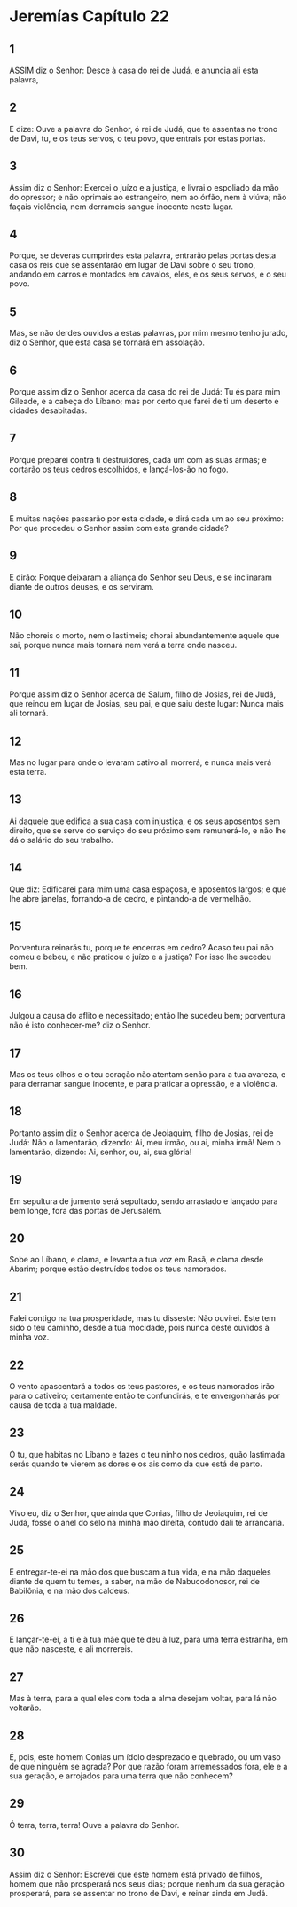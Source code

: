 # Jeremías Capítulo 22

## 1
ASSIM diz o Senhor: Desce à casa do rei de Judá, e anuncia ali esta palavra,

## 2
E dize: Ouve a palavra do Senhor, ó rei de Judá, que te assentas no trono de Davi, tu, e os teus servos, o teu povo, que entrais por estas portas.

## 3
Assim diz o Senhor: Exercei o juízo e a justiça, e livrai o espoliado da mão do opressor; e não oprimais ao estrangeiro, nem ao órfão, nem à viúva; não façais violência, nem derrameis sangue inocente neste lugar.

## 4
Porque, se deveras cumprirdes esta palavra, entrarão pelas portas desta casa os reis que se assentarão em lugar de Davi sobre o seu trono, andando em carros e montados em cavalos, eles, e os seus servos, e o seu povo.

## 5
Mas, se não derdes ouvidos a estas palavras, por mim mesmo tenho jurado, diz o Senhor, que esta casa se tornará em assolação.

## 6
Porque assim diz o Senhor acerca da casa do rei de Judá: Tu és para mim Gileade, e a cabeça do Líbano; mas por certo que farei de ti um deserto e cidades desabitadas.

## 7
Porque preparei contra ti destruidores, cada um com as suas armas; e cortarão os teus cedros escolhidos, e lançá-los-ão no fogo.

## 8
E muitas nações passarão por esta cidade, e dirá cada um ao seu próximo: Por que procedeu o Senhor assim com esta grande cidade?

## 9
E dirão: Porque deixaram a aliança do Senhor seu Deus, e se inclinaram diante de outros deuses, e os serviram.

## 10
Não choreis o morto, nem o lastimeis; chorai abundantemente aquele que sai, porque nunca mais tornará nem verá a terra onde nasceu.

## 11
Porque assim diz o Senhor acerca de Salum, filho de Josias, rei de Judá, que reinou em lugar de Josias, seu pai, e que saiu deste lugar: Nunca mais ali tornará.

## 12
Mas no lugar para onde o levaram cativo ali morrerá, e nunca mais verá esta terra.

## 13
Ai daquele que edifica a sua casa com injustiça, e os seus aposentos sem direito, que se serve do serviço do seu próximo sem remunerá-lo, e não lhe dá o salário do seu trabalho.

## 14
Que diz: Edificarei para mim uma casa espaçosa, e aposentos largos; e que lhe abre janelas, forrando-a de cedro, e pintando-a de vermelhão.

## 15
Porventura reinarás tu, porque te encerras em cedro? Acaso teu pai não comeu e bebeu, e não praticou o juízo e a justiça? Por isso lhe sucedeu bem.

## 16
Julgou a causa do aflito e necessitado; então lhe sucedeu bem; porventura não é isto conhecer-me? diz o Senhor.

## 17
Mas os teus olhos e o teu coração não atentam senão para a tua avareza, e para derramar sangue inocente, e para praticar a opressão, e a violência.

## 18
Portanto assim diz o Senhor acerca de Jeoiaquim, filho de Josias, rei de Judá: Não o lamentarão, dizendo: Ai, meu irmão, ou ai, minha irmã! Nem o lamentarão, dizendo: Ai, senhor, ou, ai, sua glória!

## 19
Em sepultura de jumento será sepultado, sendo arrastado e lançado para bem longe, fora das portas de Jerusalém.

## 20
Sobe ao Líbano, e clama, e levanta a tua voz em Basã, e clama desde Abarim; porque estão destruídos todos os teus namorados.

## 21
Falei contigo na tua prosperidade, mas tu disseste: Não ouvirei. Este tem sido o teu caminho, desde a tua mocidade, pois nunca deste ouvidos à minha voz.

## 22
O vento apascentará a todos os teus pastores, e os teus namorados irão para o cativeiro; certamente então te confundirás, e te envergonharás por causa de toda a tua maldade.

## 23
Ó tu, que habitas no Líbano e fazes o teu ninho nos cedros, quão lastimada serás quando te vierem as dores e os ais como da que está de parto.

## 24
Vivo eu, diz o Senhor, que ainda que Conias, filho de Jeoiaquim, rei de Judá, fosse o anel do selo na minha mão direita, contudo dali te arrancaria.

## 25
E entregar-te-ei na mão dos que buscam a tua vida, e na mão daqueles diante de quem tu temes, a saber, na mão de Nabucodonosor, rei de Babilônia, e na mão dos caldeus.

## 26
E lançar-te-ei, a ti e à tua mãe que te deu à luz, para uma terra estranha, em que não nasceste, e ali morrereis.

## 27
Mas à terra, para a qual eles com toda a alma desejam voltar, para lá não voltarão.

## 28
É, pois, este homem Conias um ídolo desprezado e quebrado, ou um vaso de que ninguém se agrada? Por que razão foram arremessados fora, ele e a sua geração, e arrojados para uma terra que não conhecem?

## 29
Ó terra, terra, terra! Ouve a palavra do Senhor.

## 30
Assim diz o Senhor: Escrevei que este homem está privado de filhos, homem que não prosperará nos seus dias; porque nenhum da sua geração prosperará, para se assentar no trono de Davi, e reinar ainda em Judá.

